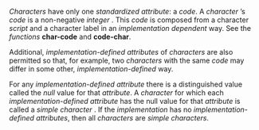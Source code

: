  



*Characters* have only one *standardized attribute*: a *code*. A *character* ’s *code* is a non-negative *integer* . This *code* is composed from a character *script* and a character label in an *implementation dependent* way. See the *functions* **char-code** and **code-char**. 



Additional, *implementation-defined attributes* of *characters* are also permitted so that, for example, two *characters* with the same *code* may differ in some other, *implementation-defined* way. 



For any *implementation-defined attribute* there is a distinguished value called the *null* value for that *attribute*. A *character* for which each *implementation-defined attribute* has the null value for that *attribute* is called a *simple character* . If the *implementation* has no *implementation-defined attributes*, then all *characters* are *simple characters*. 







 



 



